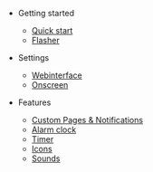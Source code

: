 - Getting started

  - [Quick start](quickstart.md)
  - [Flasher](flasher.md)

- Settings

  - [Webinterface](webinterface.md)
  - [Onscreen](onscreen.md)

- Features
  - [Custom Pages & Notifications](custom.md)
  - [Alarm clock](alarm.md)
  - [Timer](timer.md)
  - [Icons](icons.md)
  - [Sounds](sounds.md)
